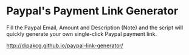 # Paypal's Payment Link Generator

Fill the Paypal Email, Amount and Description (Note) and the script will quickly generate your own single-click Paypal payment link.

http://dipakcg.github.io/paypal-link-generator/
